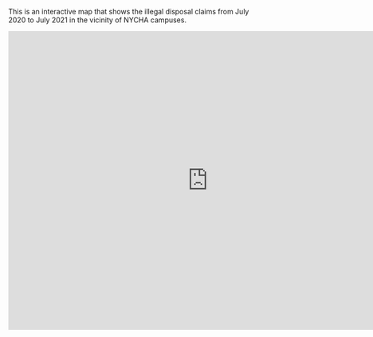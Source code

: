 This is an interactive map that shows the illegal disposal claims from July 2020 to July 2021 in the vicinity of NYCHA campuses.

<iframe width=800 height = 600 frameborder="0" src="https://shen-dot-xin.github.io/NYCHA-Illegal-Dumping/test.html" allowfullscreen></iframe>
